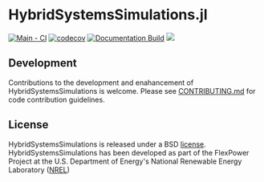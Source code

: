 # HybridSystemsSimulations.jl

[![Main - CI](https://github.com/NREL-Sienna/HybridSystemsSimulations.jl/actions/workflows/main-tests.yml/badge.svg)](https://github.com/NREL-Sienna/HybridSystemsSimulations.jl/actions/workflows/main-tests.yml)
[![codecov](https://codecov.io/gh/NREL-Sienna/HybridSystemsSimulations.jl/branch/main/graph/badge.svg?token=4TAeajF0h6)](https://codecov.io/gh/NREL-Sienna/HybridSystemsSimulations.jl)
[![Documentation Build](https://github.com/NREL-Sienna/HybridSystemsSimulations.jl/actions/workflows/docs.yml/badge.svg)](https://nrel-siip.github.io/HybridSystemsSimulations.jl/dev/)
[<img src="https://img.shields.io/badge/slack-@Sienna/HybridSystemsSimulations-sienna.svg?logo=slack">](https://join.slack.com/t/nrel-siip/shared_invite/zt-glam9vdu-o8A9TwZTZqqNTKHa7q3BpQ)

## Development

Contributions to the development and enahancement of HybridSystemsSimulations is welcome. Please see [CONTRIBUTING.md](https://github.com/NREL-Sienna/HybridSystemsSimulations.jl/blob/master/CONTRIBUTING.md) for code contribution guidelines.

## License

HybridSystemsSimulations is released under a BSD [license](https://github.com/NREL-Sienna/HybridSystemsSimulations/blob/master/LICENSE). HybridSystemsSimulations has been developed as part of the FlexPower Project at the U.S. Department of Energy's National Renewable Energy Laboratory ([NREL](https://www.nrel.gov/))
